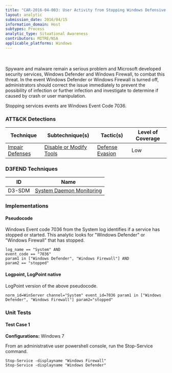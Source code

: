 ```yaml
---
title: "CAR-2016-04-003: User Activity from Stopping Windows Defensive Services"
layout: analytic
submission_date: 2016/04/15
information_domain: Host
subtypes: Process
analytic_type: Situational Awareness
contributors: MITRE/NSA
applicable_platforms: Windows
---
```

<br><br>
Spyware and malware remain a serious problem and Microsoft developed security services, Windows Defender and Windows Firewall, to combat this threat. In the event Windows Defender or Windows Firewall is turned off, administrators should correct the issue immediately to prevent the possibility of infection or further infection and investigate to determine if caused by crash or user manipulation.

Stopping services events are Windows Event Code 7036.



### ATT&CK Detections

|Technique|Subtechnique(s)|Tactic(s)|Level of Coverage|
|---|---|---|---|
|[Impair Defenses](https://attack.mitre.org/techniques/T1562/)|[Disable or Modify Tools](https://attack.mitre.org/techniques/T1562/001/)|[Defense Evasion](https://attack.mitre.org/tactics/TA0005/)|Low|


### D3FEND Techniques

|ID|Name|
|---|---| 
|D3-SDM | [System Daemon Monitoring](https://d3fend.mitre.org/technique/d3f:SystemDaemonMonitoring)| 





### Implementations

#### Pseudocode

Windows Event code 7036 from the System log identifies if a service has stopped or started. This analytic looks for "Windows Defender" or "Windows Firewall" that has stopped.


```
log_name == "System" AND
event_code == "7036"
param1 in ["Windows Defender", "Windows Firewall"] AND
param2 == "stopped"

```


#### Logpoint, LogPoint native

LogPoint version of the above pseudocode.


```
norm_id=WinServer channel="System" event_id=7036 param1 in ["Windows Defender", "Windows Firewall"] param2="stopped"

```



### Unit Tests

#### Test Case 1

**Configurations:** Windows 7

From an administrative user powershell console, run the Stop-Service command.

```
Stop-Service -displayname "Windows Firewall"
Stop-Service -displayname "Windows Defender"
```


